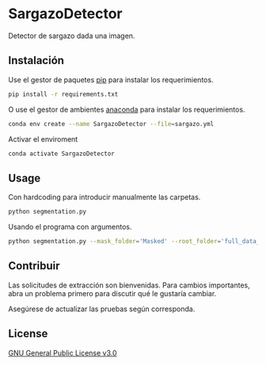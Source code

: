 # SargazoDetector

Detector de sargazo dada una imagen.


## Instalación
Use el gestor de paquetes [pip](https://pip.pypa.io/en/stable/) para instalar los requerimientos.

```bash
pip install -r requirements.txt
```
O use el gestor de ambientes [anaconda](https://www.anaconda.com/) para instalar los requerimientos.

```bash
conda env create --name SargazoDetector --file=sargazo.yml
```
Activar el enviroment

```bash
conda activate SargazoDetector
```



## Usage

Con hardcoding para introducir manualmente las carpetas.

```bash
python segmentation.py
```

Usando el programa con argumentos.

```bash
python segmentation.py --mask_folder='Masked' --root_folder='full_data_1' --output_folder='full_data_1' --mask_path='mask.png'

```

## Contribuir
Las solicitudes de extracción son bienvenidas. Para cambios importantes, abra un problema primero para discutir qué le gustaría cambiar.

Asegúrese de actualizar las pruebas según corresponda.

## License
[GNU General Public License v3.0](https://choosealicense.com/licenses/gpl-3.0/)